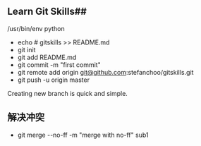 ## Learn Git Skills##

/usr/bin/env python

- echo # gitskills >> README.md
- git init
- git add README.md
- git commit -m "first commit"
- git remote add origin git@github.com:stefanchoo/gitskills.git
- git push -u origin master

Creating new branch is quick and simple.

## 解决冲突 ##
- git merge --no-ff -m "merge with no-ff" sub1

